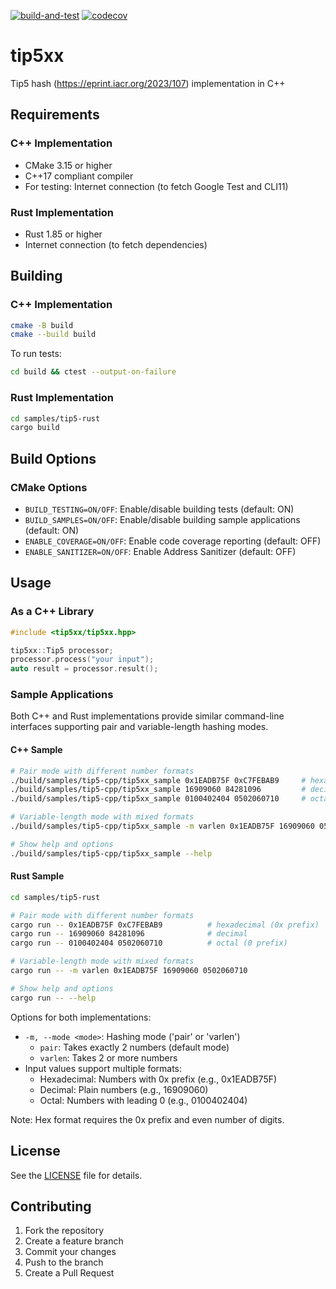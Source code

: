[![build-and-test](https://github.com/maxirmx/tip5/actions/workflows/build-and-test.yml/badge.svg?branch=main)](https://github.com/maxirmx/tip5/actions/workflows/build-and-test.yml)
[![codecov](https://codecov.io/gh/maxirmx/tip5/graph/badge.svg?token=R7ie8bhkCG)](https://codecov.io/gh/maxirmx/tip5)

# tip5xx

Tip5 hash (https://eprint.iacr.org/2023/107) implementation in C++

## Requirements

### C++ Implementation
- CMake 3.15 or higher
- C++17 compliant compiler
- For testing: Internet connection (to fetch Google Test and CLI11)

### Rust Implementation
- Rust 1.85 or higher
- Internet connection (to fetch dependencies)

## Building

### C++ Implementation
```bash
cmake -B build
cmake --build build
```

To run tests:
```bash
cd build && ctest --output-on-failure
```

### Rust Implementation
```bash
cd samples/tip5-rust
cargo build
```

## Build Options

### CMake Options
- `BUILD_TESTING=ON/OFF`: Enable/disable building tests (default: ON)
- `BUILD_SAMPLES=ON/OFF`: Enable/disable building sample applications (default: ON)
- `ENABLE_COVERAGE=ON/OFF`: Enable code coverage reporting (default: OFF)
- `ENABLE_SANITIZER=ON/OFF`: Enable Address Sanitizer (default: OFF)

## Usage

### As a C++ Library

```cpp
#include <tip5xx/tip5xx.hpp>

tip5xx::Tip5 processor;
processor.process("your input");
auto result = processor.result();
```

### Sample Applications

Both C++ and Rust implementations provide similar command-line interfaces supporting pair and variable-length hashing modes.

#### C++ Sample

```bash
# Pair mode with different number formats
./build/samples/tip5-cpp/tip5xx_sample 0x1EADB75F 0xC7FEBAB9     # hexadecimal (0x prefix)
./build/samples/tip5-cpp/tip5xx_sample 16909060 84281096         # decimal
./build/samples/tip5-cpp/tip5xx_sample 0100402404 0502060710     # octal (0 prefix)

# Variable-length mode with mixed formats
./build/samples/tip5-cpp/tip5xx_sample -m varlen 0x1EADB75F 16909060 0502060710

# Show help and options
./build/samples/tip5-cpp/tip5xx_sample --help
```

#### Rust Sample

```bash
cd samples/tip5-rust

# Pair mode with different number formats
cargo run -- 0x1EADB75F 0xC7FEBAB9          # hexadecimal (0x prefix)
cargo run -- 16909060 84281096              # decimal
cargo run -- 0100402404 0502060710          # octal (0 prefix)

# Variable-length mode with mixed formats
cargo run -- -m varlen 0x1EADB75F 16909060 0502060710

# Show help and options
cargo run -- --help
```

Options for both implementations:
- `-m, --mode <mode>`: Hashing mode ('pair' or 'varlen')
  - `pair`: Takes exactly 2 numbers (default mode)
  - `varlen`: Takes 2 or more numbers
- Input values support multiple formats:
  - Hexadecimal: Numbers with 0x prefix (e.g., 0x1EADB75F)
  - Decimal: Plain numbers (e.g., 16909060)
  - Octal: Numbers with leading 0 (e.g., 0100402404)

Note: Hex format requires the 0x prefix and even number of digits.

## License

See the [LICENSE](LICENSE) file for details.

## Contributing

1. Fork the repository
2. Create a feature branch
3. Commit your changes
4. Push to the branch
5. Create a Pull Request
